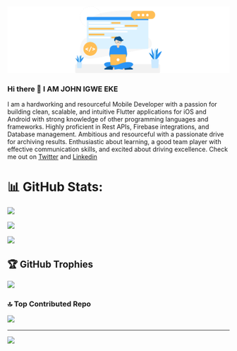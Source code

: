 <p align="center">
  <img src="https://github.com/jonyoung123/jonyoung123/blob/main/github_img.png" >
</p>

### Hi there 👋 I AM JOHN IGWE EKE
 I am a hardworking and resourceful Mobile Developer with a passion for building clean, scalable, and intuitive Flutter applications for iOS and Android with strong knowledge of other programming languages and frameworks. Highly proficient in Rest APIs, Firebase integrations, and Database management. Ambitious and resourceful with a passionate drive for archiving results. Enthusiastic about learning, a good team player with effective communication skills, and excited about driving excellence.
Check me out on [Twitter](https://twitter.com/official_igwe2) and [Linkedin](https://www.linkedin.com/in/john-igwe-eke/)

# 📊 GitHub Stats:

 ![](https://github-readme-stats.vercel.app/api?username=jonyoung123)

 ![](https://github-readme-streak-stats.herokuapp.com/?user=jonyoung123&theme=city_light&hide_border=false)<br/>
 
![](https://github-readme-stats.vercel.app/api/top-langs/?username=jonyoung123&theme=city_light&hide_border=false&include_all_commits=true&count_private=false&layout=compact)

## 🏆 GitHub Trophies
![](https://github-profile-trophy.vercel.app/?username=jonyoung123&theme=radical&no-frame=false&no-bg=true&margin-w=4)

### 🔝 Top Contributed Repo
![](https://github-contributor-stats.vercel.app/api?username=jonyoung123&limit=5&theme=dark&combine_all_yearly_contributions=true)

---
[![](https://visitcount.itsvg.in/api?id=jonyoung123&icon=0&color=0)](https://visitcount.itsvg.in)
<!--
**jonyoung123/jonyoung123** is a ✨ _special_ ✨ repository because its `README.md` (this file) appears on your GitHub profile.

Here are some ideas to get you started:

- 🔭 I’m currently working on ...
- 🌱 I’m currently learning ...
- 👯 I’m looking to collaborate on ...
- 🤔 I’m looking for help with ...
- 💬 Ask me about ...
- 📫 How to reach me: ...
- 😄 Pronouns: ...
- ⚡ Fun fact: ...
-->
